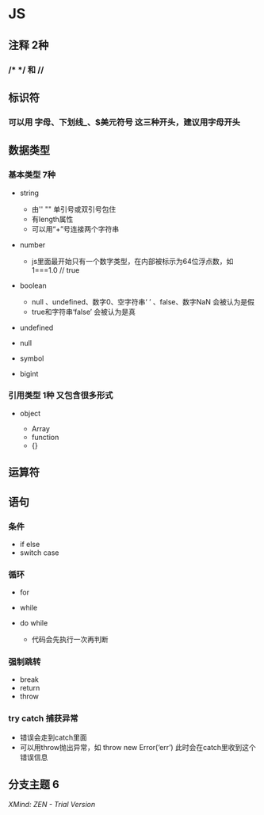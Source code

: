 # JS

## 注释 2种

### /* */ 和 //

## 标识符

### 可以用 字母、下划线_、$美元符号 这三种开头，建议用字母开头

## 数据类型

### 基本类型 7种

- string

	- 由'' "" 单引号或双引号包住
	- 有length属性
	- 可以用“+”号连接两个字符串

- number

	- js里面最开始只有一个数字类型，在内部被标示为64位浮点数，如1===1.0 // true

- boolean

	- null 、undefined、数字0、空字符串‘ ’ 、false、数字NaN 会被认为是假
	- true和字符串‘false’ 会被认为是真

- undefined
- null
- symbol
- bigint

### 引用类型 1种 又包含很多形式

- object

	- Array
	- function
	- {}

## 运算符

## 语句

### 条件

- if else
- switch case

### 循环

- for
- while
- do while

	- 代码会先执行一次再判断

### 强制跳转

- break
- return
- throw

### try catch 捕获异常

- 错误会走到catch里面
- 可以用throw抛出异常，如 throw new Error(‘err’) 此时会在catch里收到这个错误信息

## 分支主题 6

*XMind: ZEN - Trial Version*